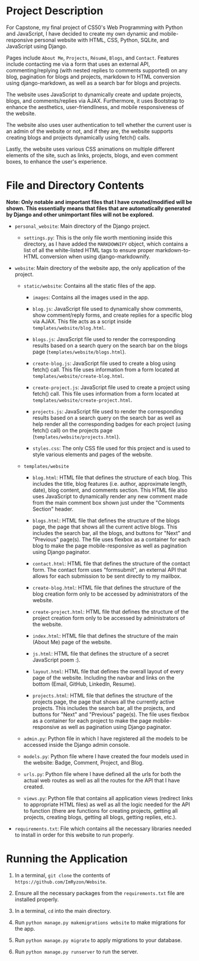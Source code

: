 # Project Description

For Capstone, my final project of CS50's Web Programming with Python and JavaScript, I have decided to create my own dynamic and mobile-responsive personal website with HTML, CSS, Python, SQLite, and JavaScript using Django. 

Pages include ```About Me```, ```Projects```, ```Résumé```, ```Blogs```, and ```Contact```. Features include contacting me via a form that uses an external API, commenting/replying (with nested replies to comments supported) on any blog, pagination for blogs and projects, markdown to HTML conversion using django-markdown, as well as a search bar for blogs and projects.

The website uses JavaScript to dynamically create and update projects, blogs, and comments/replies via AJAX. Furthermore, it uses Bootstrap to enhance the aesthetics, user-friendliness, and mobile responsiveness of the website.

The website also uses user authentication to tell whether the current user is an admin of the website or not, and if they are, the website supports creating blogs and projects dynamically using fetch() calls.

Lastly, the website uses various CSS animations on multiple different elements of the site, such as links, projects, blogs, and even comment boxes, to enhance the user's experience.

# File and Directory Contents

**Note: Only notable and important files that I have created/modified will be shown. This essentially means that files that are automatically generated by Django and other unimportant files will not be explored.**

- ```personal_website```: Main directory of the Django project.

    - ```settings.py```: This is the only file worth mentioning inside this directory, as I have added the ```MARKDOWNIFY``` object, which contains a list of all the white-listed HTML tags to ensure proper markdown-to-HTML conversion when using django-markdownify.

- ```website```: Main directory of the website app, the only application of the project.

    - ```static/website```: Contains all the static files of the app.

        - ```images```: Contains all the images used in the app.

        - ```blog.js```: JavaScript file used to dynamically show comments, show comment/reply forms, and create replies for a specific blog via AJAX. This file acts as a script inside ```templates/website/blog.html```.

        - ```blogs.js```: JavaScript file used to render the corresponding results based on a search query on the search bar on the blogs page (```templates/website/blogs.html```).

        - ```create-blog.js```: JavaScript file used to create a blog using fetch() call. This file uses information from a form located at ```templates/website/create-blog.html```.

        - ```create-project.js```: JavaScript file used to create a project using fetch() call. This file uses information from a form located at ```templates/website/create-project.html```.

        - ```projects.js```: JavaScript file used to render the corresponding results based on a search query on the search bar as well as help render all the corresponding badges for each project (using fetch() call) on the projects page (```templates/website/projects.html```).

        - ```styles.css```: The only CSS file used for this project and is used to style various elements and pages of the website.

    - ```templates/website```

        - ```blog.html```: HTML file that defines the structure of each blog. This includes the title, blog features (i.e. author, approximate length, date), blog content, and comments section. This HTML file also uses JavaScript to dynamically render any new comment made from the main comment box shown just under the "Comments Section" header.

        - ```blogs.html```: HTML file that defines the structure of the blogs page, the page that shows all the current active blogs. This includes the search bar, all the blogs, and buttons for "Next" and "Previous" page(s). The file uses flexbox as a container for each blog to make the page mobile-responsive as well as pagination using Django paginator.

        - ```contact.html```: HTML file that defines the structure of the contact form. The contact form uses "formsubmit", an external API that allows for each submission to be sent directly to my mailbox.

        - ```create-blog.html```: HTML file that defines the structure of the blog creation form only to be accessed by administrators of the website.

        - ```create-project.html```: HTML file that defines the structure of the project creation form only to be accessed by administrators of the website.

        - ```index.html```: HTML file that defines the structure of the main (About Me) page of the website.

        - ```js.html```: HTML file that defines the structure of a secret JavaScript poem :).

        - ```layout.html```: HTML file that defines the overall layout of every page of the website. Including the navbar and links on the bottom (Email, GitHub, LinkedIn, Resume).

        - ```projects.html```: HTML file that defines the structure of the projects page, the page that shows all the currently active projects. This includes the search bar, all the projects, and buttons for "Next" and "Previous" page(s). The file uses flexbox as a container for each project to make the page mobile-responsive as well as pagination using Django paginator.

    - ```admin.py```: Python file in which I have registered all the models to be accessed inside the Django admin console.

    - ```models.py```: Python file where I have created the four models used in the website: Badge, Comment, Project, and Blog.

    - ```urls.py```: Python file where I have defined all the urls for both the actual web routes as well as all the routes for the API that I have created.

    - ```views.py```: Python file that contains all application views (redirect links to appropriate HTML files) as well as all the logic needed for the API to function (there are functions for creating projects, getting all projects, creating blogs, getting all blogs, getting replies, etc.).

- ```requirements.txt```: File which contains all the necessary libraries needed to install in order for this website to run properly.

# Running the Application

1. In a terminal, ```git clone``` the contents of ```https://github.com/ImRyzon/Website```.

2. Ensure all the necessary packages from the ```requirements.txt``` file are installed properly.

3. In a terminal, ```cd``` into the main directory.

4. Run ```python manage.py makemigrations website``` to make migrations for the app.

5. Run ```python manage.py migrate``` to apply migrations to your database.

6. Run ```python manage.py runserver``` to run the server.
